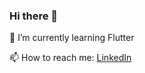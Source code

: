 ### Hi there 👋

🌱 I’m currently learning Flutter

📫 How to reach me: [LinkedIn](https://www.linkedin.com/in/mehedi-hasan-shifat-2b10a4172)


<!--
**jspw/jspw** is a ✨ _special_ ✨ repository because its `README.md` (this file) appears on your GitHub profile.

Here are some ideas to get you started:

- 🔭 I’m currently working on Codeforces API
- 🌱 I’m currently learning Flutter
- 👯 I’m looking to collaborate on ...
- 🤔 I’m looking for help with ...
- 💬 Ask me about ...
- 📫 How to reach me: ... 
- 😄 Pronouns: ...
- ⚡ Fun fact: ...
-->
